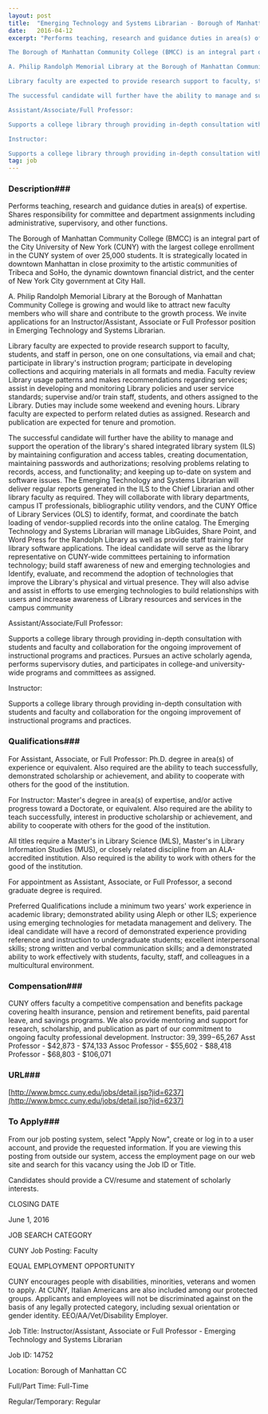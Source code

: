 ```yaml
---
layout: post
title:  "Emerging Technology and Systems Librarian - Borough of Manhattan Community College"
date:   2016-04-12
excerpt: "Performs teaching, research and guidance duties in area(s) of expertise. Shares responsibility for committee and department assignments including administrative, supervisory, and other functions.

The Borough of Manhattan Community College (BMCC) is an integral part of the City University of New York (CUNY) with the largest college enrollment in the CUNY system of over 25,000 students. It is strategically located in downtown Manhattan in close proximity to the artistic communities of Tribeca and SoHo, the dynamic downtown financial district, and the center of New York City government at City Hall.

A. Philip Randolph Memorial Library at the Borough of Manhattan Community College is growing and would like to attract new faculty members who will share and contribute to the growth process. We invite applications for an Instructor/Assistant, Associate or Full Professor position in Emerging Technology and Systems Librarian.

Library faculty are expected to provide research support to faculty, students, and staff in person, one on one consultations, via email and chat; participate in library's instruction program; participate in developing collections and acquiring materials in all formats and media. Faculty review Library usage patterns and makes recommendations regarding services; assist in developing and monitoring Library policies and user service standards; supervise and/or train staff, students, and others assigned to the Library. Duties may include some weekend and evening hours. Library faculty are expected to perform related duties as assigned. Research and publication are expected for tenure and promotion.

The successful candidate will further have the ability to manage and support the operation of the library's shared integrated library system (ILS) by maintaining configuration and access tables, creating documentation, maintaining passwords and authorizations; resolving problems relating to records, access, and functionality; and keeping up to-date on system and software issues. The Emerging Technology and Systems Librarian will deliver regular reports generated in the ILS to the Chief Librarian and other library faculty as required. They will collaborate with library departments, campus IT professionals, bibliographic utility vendors, and the CUNY Office of Library Services (OLS) to identify, format, and coordinate the batch loading of vendor-supplied records into the online catalog. The Emerging Technology and Systems Librarian will manage LibGuides, Share Point, and Word Press for the Randolph Library as well as provide staff training for library software applications. The ideal candidate will serve as the library representative on CUNY-wide committees pertaining to information technology; build staff awareness of new and emerging technologies and Identify, evaluate, and recommend the adoption of technologies that improve the Library's physical and virtual presence. They will also advise and assist in efforts to use emerging technologies to build relationships with users and increase awareness of Library resources and services in the campus community

Assistant/Associate/Full Professor:

Supports a college library through providing in-depth consultation with students and faculty and collaboration for the ongoing improvement of instructional programs and practices. Pursues an active scholarly agenda, performs supervisory duties, and participates in college-and university-wide programs and committees as assigned.

Instructor:

Supports a college library through providing in-depth consultation with students and faculty and collaboration for the ongoing improvement of instructional programs and practices."
tag: job
---
```


### Description###

Performs teaching, research and guidance duties in area(s) of expertise. Shares responsibility for committee and department assignments including administrative, supervisory, and other functions.

The Borough of Manhattan Community College (BMCC) is an integral part of the City University of New York (CUNY) with the largest college enrollment in the CUNY system of over 25,000 students. It is strategically located in downtown Manhattan in close proximity to the artistic communities of Tribeca and SoHo, the dynamic downtown financial district, and the center of New York City government at City Hall.

A. Philip Randolph Memorial Library at the Borough of Manhattan Community College is growing and would like to attract new faculty members who will share and contribute to the growth process. We invite applications for an Instructor/Assistant, Associate or Full Professor position in Emerging Technology and Systems Librarian.

Library faculty are expected to provide research support to faculty, students, and staff in person, one on one consultations, via email and chat; participate in library's instruction program; participate in developing collections and acquiring materials in all formats and media. Faculty review Library usage patterns and makes recommendations regarding services; assist in developing and monitoring Library policies and user service standards; supervise and/or train staff, students, and others assigned to the Library. Duties may include some weekend and evening hours. Library faculty are expected to perform related duties as assigned. Research and publication are expected for tenure and promotion.

The successful candidate will further have the ability to manage and support the operation of the library's shared integrated library system (ILS) by maintaining configuration and access tables, creating documentation, maintaining passwords and authorizations; resolving problems relating to records, access, and functionality; and keeping up to-date on system and software issues. The Emerging Technology and Systems Librarian will deliver regular reports generated in the ILS to the Chief Librarian and other library faculty as required. They will collaborate with library departments, campus IT professionals, bibliographic utility vendors, and the CUNY Office of Library Services (OLS) to identify, format, and coordinate the batch loading of vendor-supplied records into the online catalog. The Emerging Technology and Systems Librarian will manage LibGuides, Share Point, and Word Press for the Randolph Library as well as provide staff training for library software applications. The ideal candidate will serve as the library representative on CUNY-wide committees pertaining to information technology; build staff awareness of new and emerging technologies and Identify, evaluate, and recommend the adoption of technologies that improve the Library's physical and virtual presence. They will also advise and assist in efforts to use emerging technologies to build relationships with users and increase awareness of Library resources and services in the campus community

Assistant/Associate/Full Professor:

Supports a college library through providing in-depth consultation with students and faculty and collaboration for the ongoing improvement of instructional programs and practices. Pursues an active scholarly agenda, performs supervisory duties, and participates in college-and university-wide programs and committees as assigned.

Instructor:

Supports a college library through providing in-depth consultation with students and faculty and collaboration for the ongoing improvement of instructional programs and practices.




### Qualifications###

For Assistant, Associate, or Full Professor: Ph.D. degree in area(s) of experience or equivalent. Also required are the ability to teach successfully, demonstrated scholarship or achievement, and ability to cooperate with others for the good of the institution.

For Instructor: Master's degree in area(s) of expertise, and/or active progress toward a Doctorate, or equivalent. Also required are the ability to teach successfully, interest in productive scholarship or achievement, and ability to cooperate with others for the good of the institution.

All titles require a Master's in Library Science (MLS), Master's in Library Information Studies (MUS), or closely related discipline from an ALA-accredited institution. Also required is the ability to work with others for the good of the institution.

For appointment as Assistant, Associate, or Full Professor, a second graduate degree is required.

Preferred Qualifications include a minimum two years' work experience in academic library; demonstrated ability using Aleph or other ILS; experience using emerging technologies for metadata management and delivery. The ideal candidate will have a record of demonstrated experience providing reference and instruction to undergraduate students; excellent interpersonal skills; strong written and verbal communication skills; and a demonstrated ability to work effectively with students, faculty, staff, and colleagues in a multicultural environment.


### Compensation###

CUNY offers faculty a competitive compensation and benefits package covering health insurance, pension and retirement benefits, paid parental leave, and savings programs. We also provide mentoring and support for research, scholarship, and publication as part of our commitment to ongoing faculty professional development.  Instructor: $39,399-$65,267 Asst Professor - $42,873 - $74,133 Assoc Professor - $55,602 - $88,418 Professor - $68,803 - $106,071




### URL###

[http://www.bmcc.cuny.edu/jobs/detail.jsp?jid=6237](http://www.bmcc.cuny.edu/jobs/detail.jsp?jid=6237)

### To Apply###

From our job posting system, select "Apply Now", create or log in to a user account, and provide the requested information. If you are viewing this posting from outside our system, access the employment page on our web site and search for this vacancy using the Job ID or Title.

Candidates should provide a CV/resume and statement of scholarly interests.

CLOSING DATE

June 1, 2016

JOB SEARCH CATEGORY

CUNY Job Posting: Faculty

EQUAL EMPLOYMENT OPPORTUNITY

CUNY encourages people with disabilities, minorities, veterans and women to apply. At CUNY, Italian Americans are also included among our protected groups. Applicants and employees will not be discriminated against on the basis of any legally protected category, including sexual orientation or gender identity. EEO/AA/Vet/Disability Employer.

Job Title: Instructor/Assistant, Associate or Full Professor - Emerging Technology and Systems Librarian

Job ID: 14752

Location: Borough of Manhattan CC

Full/Part Time: Full-Time

Regular/Temporary: Regular





